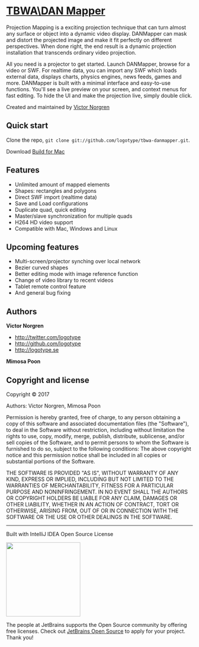[TBWA\DAN Mapper](http://labs.tbwa.com.hk/danmapper/)
=================

Projection Mapping is a exciting projection technique that can turn almost any surface or object into a dynamic video display. DANMapper can mask and distort the projected image and make it fit perfectly on different perspectives. When done right, the end result is a dynamic projection installation that transcends ordinary video projection. 

All you need is a projector to get started. Launch DANMapper, browse for a video or SWF. For realtime data, you can import any SWF which loads external data, displays charts, physics engines, news feeds, games and more. DANMapper is built with a minimal interface and easy-to-use functions. You'll see a live preview on your screen, and context menus for fast editing. To hide the UI and make the projection live, simply double click. 

Created and maintained by [Victor Norgren](http://logotype.se)

Quick start
-----------

Clone the repo, `git clone git://github.com/logotype/tbwa-danmapper.git`.

Download [Build for Mac](http://labs.tbwa.com.hk/danmapper/DANMapper_0932.zip)

Features
--------

+ Unlimited amount of mapped elements
+ Shapes: rectangles and polygons
+ Direct SWF import (realtime data)
+ Save and Load configurations
+ Duplicate quad, quick editing
+ Master/slave synchronization for multiple quads
+ H264 HD video support
+ Compatible with Mac, Windows and Linux

Upcoming features
-----------------

+ Multi-screen/projector synching over local network
+ Bezier curved shapes
+ Better editing mode with image reference function
+ Change of video library to recent videos
+ Tablet remote control feature
+ And general bug fixing

Authors
-------

**Victor Norgren**

+ http://twitter.com/logotype
+ http://github.com/logotype
+ http://logotype.se

**Mimosa Poon**


Copyright and license
---------------------

Copyright © 2017

Authors: Victor Norgren, Mimosa Poon

Permission is hereby granted, free of charge, to any person obtaining a copy
of this software and associated documentation files (the "Software"), to
deal in the Software without restriction, including without limitation the
rights to use, copy, modify, merge, publish, distribute, sublicense, and/or
sell copies of the Software, and to permit persons to whom the Software is
furnished to do so, subject to the following conditions:  The above copyright
notice and this permission notice shall be included in all copies or
substantial portions of the Software.

THE SOFTWARE IS PROVIDED "AS IS", WITHOUT WARRANTY OF ANY KIND, EXPRESS OR
IMPLIED, INCLUDING BUT NOT LIMITED TO THE WARRANTIES OF MERCHANTABILITY,
FITNESS FOR A PARTICULAR PURPOSE AND NONINFRINGEMENT. IN NO EVENT SHALL THE
AUTHORS OR COPYRIGHT HOLDERS BE LIABLE FOR ANY CLAIM, DAMAGES OR OTHER
LIABILITY, WHETHER IN AN ACTION OF CONTRACT, TORT OR OTHERWISE, ARISING FROM,
OUT OF OR IN CONNECTION WITH THE SOFTWARE OR THE USE OR OTHER DEALINGS
IN THE SOFTWARE. 

--------------------------
Built with IntelliJ IDEA Open Source License

<a href="https://www.jetbrains.com/buy/opensource/"><img src="https://s3-ap-southeast-1.amazonaws.com/www.logotype.se/assets/logo-text.svg" width="200"></a>

The people at JetBrains supports the Open Source community by offering free licenses. Check out <a href="https://www.jetbrains.com/buy/opensource/">JetBrains Open Source</a> to apply for your project. Thank you!
